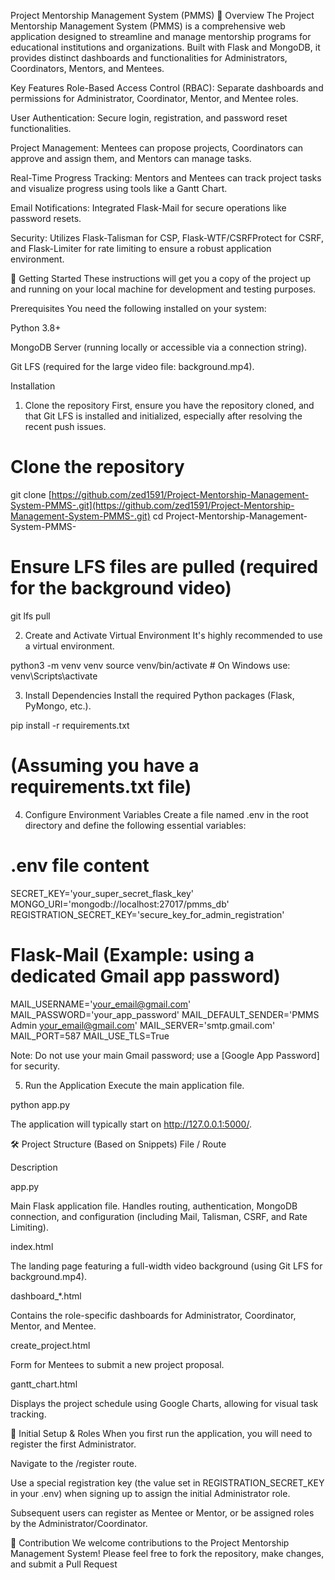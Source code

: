 Project Mentorship Management System (PMMS)
📝 Overview
The Project Mentorship Management System (PMMS) is a comprehensive web application designed to streamline and manage mentorship programs for educational institutions and organizations. Built with Flask and MongoDB, it provides distinct dashboards and functionalities for Administrators, Coordinators, Mentors, and Mentees.

Key Features
Role-Based Access Control (RBAC): Separate dashboards and permissions for Administrator, Coordinator, Mentor, and Mentee roles.

User Authentication: Secure login, registration, and password reset functionalities.

Project Management: Mentees can propose projects, Coordinators can approve and assign them, and Mentors can manage tasks.

Real-Time Progress Tracking: Mentors and Mentees can track project tasks and visualize progress using tools like a Gantt Chart.

Email Notifications: Integrated Flask-Mail for secure operations like password resets.

Security: Utilizes Flask-Talisman for CSP, Flask-WTF/CSRFProtect for CSRF, and Flask-Limiter for rate limiting to ensure a robust application environment.

🚀 Getting Started
These instructions will get you a copy of the project up and running on your local machine for development and testing purposes.

Prerequisites
You need the following installed on your system:

Python 3.8+

MongoDB Server (running locally or accessible via a connection string).

Git LFS (required for the large video file: background.mp4).

Installation
1. Clone the repository
First, ensure you have the repository cloned, and that Git LFS is installed and initialized, especially after resolving the recent push issues.

# Clone the repository
git clone [https://github.com/zed1591/Project-Mentorship-Management-System-PMMS-.git](https://github.com/zed1591/Project-Mentorship-Management-System-PMMS-.git)
cd Project-Mentorship-Management-System-PMMS-

# Ensure LFS files are pulled (required for the background video)
git lfs pull

2. Create and Activate Virtual Environment
It's highly recommended to use a virtual environment.

python3 -m venv venv
source venv/bin/activate  # On Windows use: venv\Scripts\activate

3. Install Dependencies
Install the required Python packages (Flask, PyMongo, etc.).

pip install -r requirements.txt
# (Assuming you have a requirements.txt file)

4. Configure Environment Variables
Create a file named .env in the root directory and define the following essential variables:

# .env file content
SECRET_KEY='your_super_secret_flask_key'
MONGO_URI='mongodb://localhost:27017/pmms_db'
REGISTRATION_SECRET_KEY='secure_key_for_admin_registration'

# Flask-Mail (Example: using a dedicated Gmail app password)
MAIL_USERNAME='your_email@gmail.com'
MAIL_PASSWORD='your_app_password' 
MAIL_DEFAULT_SENDER='PMMS Admin <your_email@gmail.com>'
MAIL_SERVER='smtp.gmail.com'
MAIL_PORT=587
MAIL_USE_TLS=True

Note: Do not use your main Gmail password; use a [Google App Password] for security.

5. Run the Application
Execute the main application file.

python app.py

The application will typically start on http://127.0.0.1:5000/.

🛠 Project Structure (Based on Snippets)
File / Route

Description

app.py

Main Flask application file. Handles routing, authentication, MongoDB connection, and configuration (including Mail, Talisman, CSRF, and Rate Limiting).

index.html

The landing page featuring a full-width video background (using Git LFS for background.mp4).

dashboard_*.html

Contains the role-specific dashboards for Administrator, Coordinator, Mentor, and Mentee.

create_project.html

Form for Mentees to submit a new project proposal.

gantt_chart.html

Displays the project schedule using Google Charts, allowing for visual task tracking.

👤 Initial Setup & Roles
When you first run the application, you will need to register the first Administrator.

Navigate to the /register route.

Use a special registration key (the value set in REGISTRATION_SECRET_KEY in your .env) when signing up to assign the initial Administrator role.

Subsequent users can register as Mentee or Mentor, or be assigned roles by the Administrator/Coordinator.

🤝 Contribution
We welcome contributions to the Project Mentorship Management System! Please feel free to fork the repository, make changes, and submit a Pull Request
